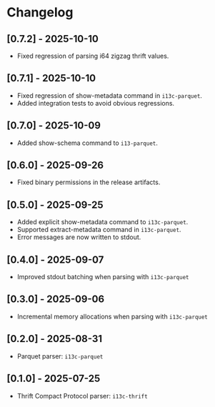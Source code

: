 # Changelog

## [0.7.2] - 2025-10-10
- Fixed regression of parsing i64 zigzag thrift values.

## [0.7.1] - 2025-10-10
- Fixed regression of show-metadata command in `i13c-parquet`.
- Added integration tests to avoid obvious regressions.

## [0.7.0] - 2025-10-09
- Added show-schema command to `i13-parquet`.

## [0.6.0] - 2025-09-26
- Fixed binary permissions in the release artifacts.

## [0.5.0] - 2025-09-25
- Added explicit show-metadata command to `i13c-parquet`.
- Supported extract-metadata command in `i13c-parquet`.
- Error messages are now written to stdout.

## [0.4.0] - 2025-09-07
- Improved stdout batching when parsing with `i13c-parquet`

## [0.3.0] - 2025-09-06
- Incremental memory allocations when parsing with `i13c-parquet`

## [0.2.0] - 2025-08-31
- Parquet parser: `i13c-parquet`

## [0.1.0] - 2025-07-25
- Thrift Compact Protocol parser: `i13c-thrift`
